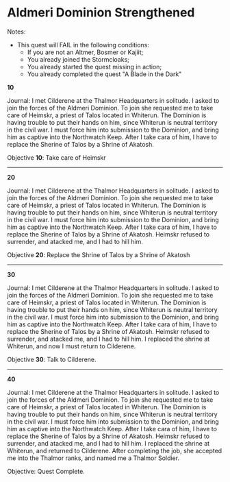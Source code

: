 # Aldmeri Dominion Strengthened

Notes:
* This quest will FAIL in the following conditions:
    * If you are not an Altmer, Bosmer or Kajiit;
    * You already joined the Stormcloaks;
    * You already started the quest missing in action;
    * You already completed the quest "A Blade in the Dark"
 


**10**

Journal: I met Cilderene at the Thalmor Headquarters in solitude. I asked to join the forces of the Aldmeri Dominion. To join she requested me to take care of Heimskr, a priest of Talos located in Whiterun. The Dominion is having trouble to put their hands on him, since Whiterun is neutral territory in the civil war. I must force him into submission to the Dominion, and bring him as captive into the Northwatch Keep. After I take cara of him, I have to replace the Sherine of Talos by a Shrine of Akatosh.

Objective **10**: Take care of Heimskr

----


**20**

Journal: I met Cilderene at the Thalmor Headquarters in solitude. I asked to join the forces of the Aldmeri Dominion. To join she requested me to take care of Heimskr, a priest of Talos located in Whiterun. The Dominion is having trouble to put their hands on him, since Whiterun is neutral territory in the civil war. I must force him into submission to the Dominion, and bring him as captive into the Northwatch Keep. After I take cara of him, I have to replace the Sherine of Talos by a Shrine of Akatosh. Heimskr refused to surrender, and atacked me, and I had to hill him. 

Objective **20**: Replace the Shrine of Talos by a Shrine of Akatosh

----


**30**

Journal: I met Cilderene at the Thalmor Headquarters in solitude. I asked to join the forces of the Aldmeri Dominion. To join she requested me to take care of Heimskr, a priest of Talos located in Whiterun. The Dominion is having trouble to put their hands on him, since Whiterun is neutral territory in the civil war. I must force him into submission to the Dominion, and bring him as captive into the Northwatch Keep. After I take cara of him, I have to replace the Sherine of Talos by a Shrine of Akatosh.  Heimskr refused to surrender, and atacked me, and I had to hill him. I replaced the shrine at Whiterun, and now I must return to Cilderene.

Objective **30**: Talk to Cilderene. 

----


**40**

Journal: I met Cilderene at the Thalmor Headquarters in solitude. I asked to join the forces of the Aldmeri Dominion. To join she requested me to take care of Heimskr, a priest of Talos located in Whiterun. The Dominion is having trouble to put their hands on him, since Whiterun is neutral territory in the civil war. I must force him into submission to the Dominion, and bring him as captive into the Northwatch Keep. After I take cara of him, I have to replace the Sherine of Talos by a Shrine of Akatosh.  Heimskr refused to surrender, and atacked me, and I had to hill him. I replaced the shrine at Whiterun, and returned to Cilderene. After completing the job, she accepted me into the Thalmor ranks, and named me a Thalmor Soldier.  

Objective: Quest Complete. 






